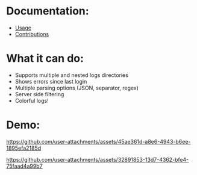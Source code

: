 # Documentation:
- [Usage](https://aleksanderwojsz.github.io/django-admin-logs-viewer/docs/intro)  
- [Contributions](https://aleksanderwojsz.github.io/django-admin-logs-viewer/docs/intro/)

# What it can do:
- Supports multiple and nested logs directories
- Shows errors since last login
- Multiple parsing options (JSON, separator, regex)
- Server side filtering
- Colorful logs!

# Demo:

https://github.com/user-attachments/assets/45ae361d-a8e6-4943-b6ee-1895efa2185d

https://github.com/user-attachments/assets/32891853-13d7-4362-bfe4-75faad4a99b7
